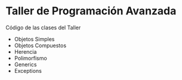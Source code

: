 # Taller de Programación Avanzada

Código de las clases del Taller

* Objetos Simples
* Objetos Compuestos
* Herencia
* Polimorfismo
* Generics
* Exceptions
